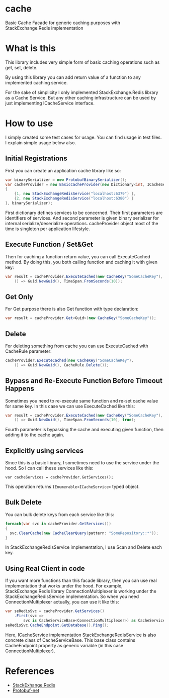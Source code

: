 # cache
Basic Cache Facade for generic caching purposes with StackExchange.Redis implementation

# What is this
This library includes very simple form of basic caching operations such as get, set, delete.

By using this library you can add return value of a function to any implemented caching service.

For the sake of simplicity I only implemented StackExchange.Redis library as a Cache Service. But any other caching infrastructure can be used by just implementing ICacheService interface.

# How to use
I simply created some test cases for usage. You can find usage in test files. I explain simple usage below also.

## Initial Registrations
First you can create an application cache library like so:

```csharp
var binarySerializer = new ProtobufBinarySerializer();
var cacheProvider = new BasicCacheProvider(new Dictionary<int, ICacheService>()
{
	{1, new StackExchangeRedisService("localhost:6379") },
	{2, new StackExchangeRedisService("localhost:6380") }
}, binarySerializer);
```
First dictionary defines services to be concerned. Their first parameters are identifiers of services. 
And second parameter is given binary serializer for internal serialize/deserialize operations.
cacheProvider object most of the time is singleton per application lifestyle. 

## Execute Function / Set&Get
Then for caching a function return value, you can call ExecuteCached method. By doing this, you both calling function and caching it with given key:

```csharp
var result = cacheProvider.ExecuteCached(new CacheKey("SomeCacheKey"), 
	() => Guid.NewGuid(), TimeSpan.FromSeconds(10));
```
## Get Only
For Get purpose there is also Get function with type declaration:
```csharp
var result = cacheProvider.Get<Guid>(new CacheKey("SomeCacheKey"));
```
## Delete
For deleting something from cache you can use ExecuteCached with CacheRule parameter:
```csharp
cacheProvider.ExecuteCached(new CacheKey("SomeCacheKey"), 
	() => Guid.NewGuid(), CacheRule.Delete());
```
## Bypass and Re-Execute Function Before Timeout Happens
Sometimes you need to re-execute same function and re-set cache value for same key. In this case we can use ExecuteCached like this:

```csharp
var result = cacheProvider.ExecuteCached(new CacheKey("SomeCacheKey"), 
	() => Guid.NewGuid(), TimeSpan.FromSeconds(10), true);  
```
Fourth parameter is bypassing the cache and executing given function, then adding it to the cache again.

## Explicitly using services
Since this is a basic library, I sometimes need to use the service under the hood. So I can call these services like this:
```
var cacheServices = cacheProvider.GetServices();
```
This operation returns ``IEnumerable<ICacheService>`` typed object.

## Bulk Delete
You can bulk delete keys from each service like this:
```csharp
foreach(var svc in cacheProvider.GetServices())
{
  svc.ClearCache(new CacheClearQuery(pattern: "SomeRepository::*"));
}
```
In StackExchangeRedisService implementation, I use Scan and Delete each key.

## Using Real Client in code
If you want more functions than this facade library, then you can use real implementation that works under the hood. 
For example, StackExchange.Redis library ConnectionMultiplexer is working under the StackExchangeRedisService implementation.
So when you need ConnectionMultiplexer actually, you can use it like this:
```csharp
var seRedisSvc = cacheProvider.GetServices()
    .First(svc => 
		svc is CacheServiceBase<ConnectionMultiplexer>) as CacheServiceBase<ConnectionMultiplexer>;
seRedisSvc.CacheEndpoint.GetDatabase().Ping();
```
Here, ICacheService implementation StackExchangeRedisService is also concrete class of CacheServiceBase<ConnectionMultiplexer>. This base class contains CacheEndpoint property as generic variable (in this case ConnectionMultiplexer).

# References
* [StackExhange.Redis](https://github.com/StackExchange/StackExchange.Redis)
* [Protobuf-net](https://github.com/mgravell/protobuf-net)


